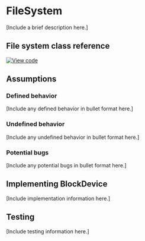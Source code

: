 <h1 id="contributing-filesystem">FileSystem</h1>

[Include a brief description here.]

## File system class reference

[![View code](https://www.mbed.com/embed/?type=library)](https://os.mbed.com/docs/mbed-os/v6.11/mbed-os-api-doxy/classmbed_1_1_file_system.html)

## Assumptions

### Defined behavior

[Include any defined behavior in bullet format here.]

### Undefined behavior

[Include any undefined behavior in bullet format here.]

### Potential bugs

[Include any potential bugs in bullet format here.]

## Implementing BlockDevice

[Include implementation information here.]

## Testing

[Include testing information here.]
